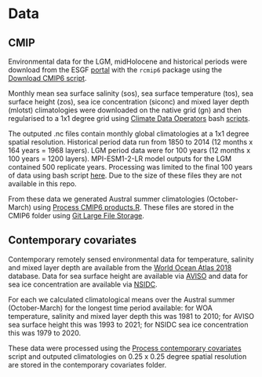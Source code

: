 <!-- README.md is generated from README.Rmd. Please edit that file -->

# Data

## CMIP

Environmental data for the LGM, midHolocene and historical periods were
download from the ESGF
[portal](https://esgf-node.llnl.gov/search/cmip6/) with the `rcmip6`
package using the [Download CMIP6
script](scripts/Download%20CMIP6%20script.R).

Monthly mean sea surface salinity (sos), sea surface temperature (tos),
sea surface height (zos), sea ice concentration (siconc) and mixed layer
depth (mlotst) climatologies were downloaded on the native grid (gn) and
then regularised to a 1x1 degree grid using [Climate Data
Operators](https://code.mpimet.mpg.de/projects/cdo) bash
[scripts](scripts/).

The outputed .nc files contain monthly global climatologies at a 1x1
degree spatial resolution. Historical period data run from 1850 to 2014
(12 months x 164 years = 1968 layers). LGM period data were for 100
years (12 months x 100 years = 1200 layers). MPI-ESM1-2-LR model outputs
for the LGM contained 500 replicate years. Processing was limited to the
final 100 years of data using bash script
[here](/scripts/bash%20trim%20MPI.sh). Due to the size of these files
they are not available in this repo.

From these data we generated Austral summer climatologies
(October-March) using [Process CMIP6
products.R](scripts/Process%20CMIP6%20products.R). These files are
stored in the CMIP6 folder using [Git Large File
Storage](https://git-lfs.com).

## Contemporary covariates

Contemporary remotely sensed environmental data for temperature,
salinity and mixed layer depth are available from the [World Ocean Atlas
2018](https://www.ncei.noaa.gov/access/world-ocean-atlas-2018/)
database. Data for sea surface height are available via
[AVISO](https://www.aviso.altimetry.fr/index.php?id=1526) and data for
sea ice concentration are available via
[NSIDC](https://nsidc.org/data/g02135/versions/3).

For each we calculated climatological means over the Austral summer
(October-March) for the longest time period available: for WOA
temperature, salinity and mixed layer depth this was 1981 to 2010; for
AVISO sea surface height this was 1993 to 2021; for NSIDC sea ice
concentration this was 1979 to 2020.

These data were processed using the [Process contemporary
covariates](/scripts/Process%20contemporary%20covariates.R) script and
outputed climatologies on 0.25 x 0.25 degree spatial resolution are
stored in the contemporary covariates folder.
